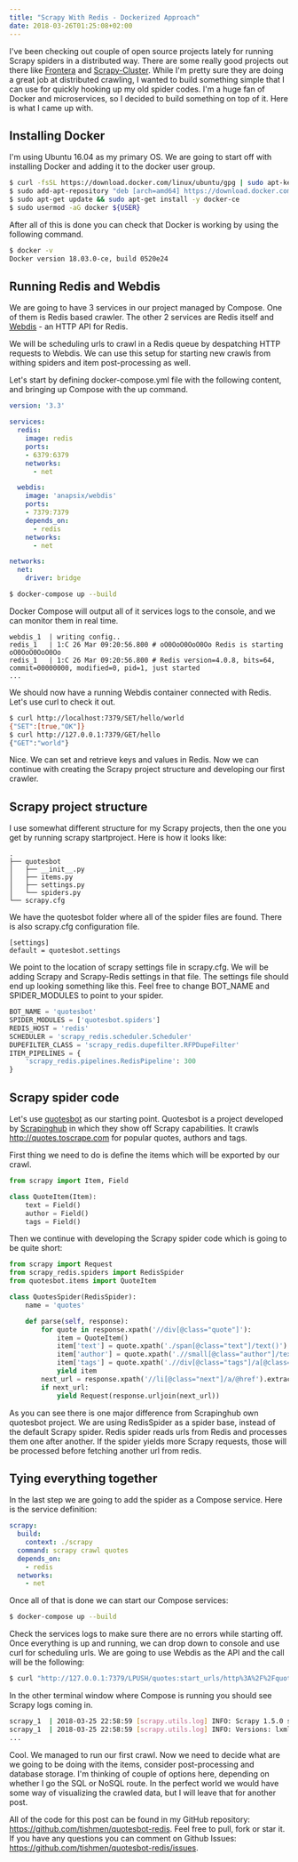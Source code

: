 ```yaml
---
title: "Scrapy With Redis - Dockerized Approach"
date: 2018-03-26T01:25:08+02:00
---
```


I've been checking out couple of open source projects lately for running Scrapy spiders in a distributed way. There are some really good projects out there like [Frontera](https://github.com/scrapinghub/frontera) and [Scrapy-Cluster](https://github.com/istresearch/scrapy-cluster). While I'm pretty sure they are doing a great job at distributed crawling, I wanted to build something simple that I can use for quickly hooking up my old spider codes. I'm a huge fan of Docker and microservices, so I decided to build something on top of it. Here is what I came up with.

## Installing Docker

I'm using Ubuntu 16.04 as my primary OS. We are going to start off with installing Docker and adding it to the docker user group.

```bash
$ curl -fsSL https://download.docker.com/linux/ubuntu/gpg | sudo apt-key add -
$ sudo add-apt-repository "deb [arch=amd64] https://download.docker.com/linux/ubuntu $(lsb_release -cs) stable"
$ sudo apt-get update && sudo apt-get install -y docker-ce
$ sudo usermod -aG docker ${USER}
```

After all of this is done you can check that Docker is working by using the following command.

```bash
$ docker -v
Docker version 18.03.0-ce, build 0520e24
```

## Running Redis and Webdis

We are going to have 3 services in our project managed by Compose. One of them is Redis based crawler. The other 2 services are Redis itself and [Webdis](https://github.com/nicolasff/webdis) - an HTTP API for Redis.

We will be scheduling urls to crawl in a Redis queue by despatching HTTP requests to Webdis. We can use this setup for starting new crawls from withing spiders and item post-processing as well.

Let's start by defining docker-compose.yml file with the following content, and bringing up Compose with the up command.

```yaml
version: '3.3'

services:
  redis:
    image: redis
    ports:
    - 6379:6379
    networks:
      - net

  webdis:
    image: 'anapsix/webdis'
    ports:
    - 7379:7379
    depends_on:
      - redis
    networks:
      - net

networks:
  net:
    driver: bridge
```

```bash
$ docker-compose up --build
```

Docker Compose will output all of it services logs to the console, and we can monitor them in real time.

```
webdis_1  | writing config..
redis_1   | 1:C 26 Mar 09:20:56.800 # oO0OoO0OoO0Oo Redis is starting oO0OoO0OoO0Oo
redis_1   | 1:C 26 Mar 09:20:56.800 # Redis version=4.0.8, bits=64, commit=00000000, modified=0, pid=1, just started
...
```

We should now have a running Webdis container connected with Redis. Let's use curl to check it out.

```bash
$ curl http://localhost:7379/SET/hello/world
{"SET":[true,"OK"]}
$ curl http://127.0.0.1:7379/GET/hello
{"GET":"world"}
```

Nice. We can set and retrieve keys and values in Redis. Now we can continue with creating the Scrapy project structure and developing our first crawler.

## Scrapy project structure

I use somewhat different structure for my Scrapy projects, then the one you get by running scrapy startproject. Here is how it looks like:

```
.
├── quotesbot
│   ├── __init__.py
│   ├── items.py
│   ├── settings.py
│   └── spiders.py
└── scrapy.cfg
```

We have the quotesbot folder where all of the spider files are found. There is also scrapy.cfg configuration file.

```
[settings]
default = quotesbot.settings
```

We point to the location of scrapy settings file in scrapy.cfg. We will be adding Scrapy and Scrapy-Redis settings in that file. The settings file should end up looking something like this. Feel free to change BOT_NAME and SPIDER_MODULES to point to your spider.

```python
BOT_NAME = 'quotesbot'
SPIDER_MODULES = ['quotesbot.spiders']
REDIS_HOST = 'redis'
SCHEDULER = 'scrapy_redis.scheduler.Scheduler'
DUPEFILTER_CLASS = 'scrapy_redis.dupefilter.RFPDupeFilter'
ITEM_PIPELINES = {
    'scrapy_redis.pipelines.RedisPipeline': 300
}
```

## Scrapy spider code

Let's use [quotesbot](https://github.com/scrapy/quotesbot) as our starting point. Quotesbot is a project developed by [Scrapinghub](https://scrapinghub.com/) in which they show off Scrapy capabilities. It crawls http://quotes.toscrape.com for popular quotes, authors and tags.

First thing we need to do is define the items which will be exported by our crawl.

```python
from scrapy import Item, Field

class QuoteItem(Item):
    text = Field()
    author = Field()
    tags = Field()
```

Then we continue with developing the Scrapy spider code which is going to be quite short:

```python
from scrapy import Request
from scrapy_redis.spiders import RedisSpider
from quotesbot.items import QuoteItem

class QuotesSpider(RedisSpider):
    name = 'quotes'

    def parse(self, response):
        for quote in response.xpath('//div[@class="quote"]'):
            item = QuoteItem()
            item['text'] = quote.xpath('./span[@class="text"]/text()').extract_first()
            item['author'] = quote.xpath('.//small[@class="author"]/text()').extract_first()
            item['tags'] = quote.xpath('.//div[@class="tags"]/a[@class="tag"]/text()').extract()
            yield item
        next_url = response.xpath('//li[@class="next"]/a/@href').extract_first()
        if next_url:
            yield Request(response.urljoin(next_url))
```

As you can see there is one major difference from Scrapinghub own quotesbot project. We are using RedisSpider as a spider base, instead of the default Scrapy spider. Redis spider reads urls from Redis and processes them one after another. If the spider yields more Scrapy requests, those will be processed before fetching another url from redis.

## Tying everything together

In the last step we are going to add the spider as a Compose service. Here is the service definition:

```yaml
scrapy:
  build:
    context: ./scrapy
  command: scrapy crawl quotes
  depends_on:
    - redis
  networks:
    - net
```

Once all of that is done we can start our Compose services:

```bash
$ docker-compose up --build
```

Check the services logs to make sure there are no errors while starting off. Once everything is up and running, we can drop down to console and use curl for scheduling urls. We are going to use Webdis as the API and the call will be the following:

```bash
$ curl "http://127.0.0.1:7379/LPUSH/quotes:start_urls/http%3A%2F%2Fquotes.toscrape.com"
```

In the other terminal window where Compose is running you should see Scrapy logs coming in.

```bash
scrapy_1  | 2018-03-25 22:58:59 [scrapy.utils.log] INFO: Scrapy 1.5.0 started (bot: quotesbot)
scrapy_1  | 2018-03-25 22:58:59 [scrapy.utils.log] INFO: Versions: lxml 4.2.1.0, libxml2 2.9.8, cssselect 1.0.3, parsel 1.4.0, w3lib 1.19.0, Twisted 17.9.0, Python 3.6.4 (default, Mar 14 2018, 17:49:05) - [GCC 4.9.2], pyOpenSSL 17.5.0 (OpenSSL 1.1.0g  2 Nov 2017), cryptography 2.2.1, Platform Linux-4.13.0-37-generic-x86_64-with-debian-8.10
...
```

Cool. We managed to run our first crawl. Now we need to decide what are we going to be doing with the items, consider post-processing and database storage. I'm thinking of couple of options here, depending on whether I go the SQL or NoSQL route. In the perfect world we would have some way of visualizing the crawled data, but I will leave that for another post.

All of the code for this post can be found in my GitHub repository: https://github.com/tishmen/quotesbot-redis. Feel free to pull, fork or star it. If you have any questions you can comment on Github Issues: https://github.com/tishmen/quotesbot-redis/issues.
